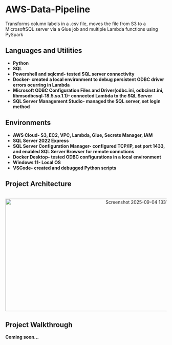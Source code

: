 # AWS-Data-Pipeline
Transforms column labels in a .csv file, moves the file from S3 to a MicrosoftSQL server via a Glue job and multiple Lambda functions using PySpark

<h2>Languages and Utilities </h2>

- <b>Python</b> 
- <b>SQL</b>
- <b>Powershell and sqlcmd- tested SQL server connectivity</b>
- <b>Docker- created a local environment to debug persistent ODBC driver errors ocurring in Lambda</b>
- <b>Microsoft ODBC Configuration Files and Driver(odbc.ini, odbcinst.ini, libmsodbcsql-18.5.so.1.1)- connected Lambda to the SQL Server </b>
- <b>SQL Server Management Studio- managed the SQL server, set login method</b>

<h2>Environments </h2>

- <b>AWS Cloud- S3, EC2, VPC, Lambda, Glue, Secrets Manager, IAM</b>
- <b>SQL Server 2022 Express</b>
- <b>SQL Server Configuration Manager- configured TCP/IP, set port 1433, and enabled SQL Server Browser for remote connctions</b>
- <b>Docker Desktop- tested ODBC configurations in a local environment</b>
- <b>Windows 11- Local OS</b>
- <b>VSCode- created and debugged Python scripts</b>

<h2>Project Architecture</h2>

<p align="center">
<br />
<img width="816" height="351" alt="Screenshot 2025-09-04 133111" src="https://github.com/user-attachments/assets/7b8a90cc-e7a8-4ee2-ad97-7b17fe812e0c" />

<h2>Project Walkthrough</h2>

<b>Coming soon...<b>

